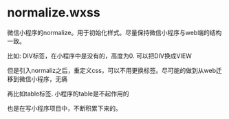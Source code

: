 # normalize.wxss

微信小程序的normalize。用于初始化样式。尽量保持微信小程序与web端的结构一致。

比如: DIV标签，在小程序中是没有的，高度为0. 可以把DIV换成VIEW

但是引入normaliz之后，重定义css，可以不用更换标签。尽可能的做到从web迁移到微信小程序，无痛

再比如table标签. 小程序的table是不起作用的

也是在写小程序项目中，不断积累下来的。
